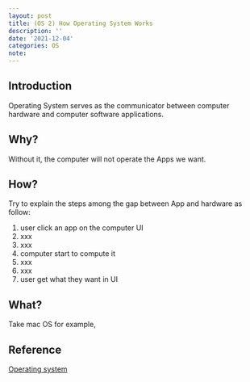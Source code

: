 ```yaml
---
layout: post
title: (OS 2) How Operating System Works
description: ''
date: '2021-12-04'
categories: OS
note:
---
```


## Introduction

Operating System serves as the communicator between computer hardware and computer software applications.

## Why?

Without it, the computer will not operate the Apps we want.

## How?

Try to explain the steps among the gap between App and hardware as follow:

1. user click an app on the computer UI
2. xxx
3. xxx
4. computer start to compute it
5. xxx
6. xxx
7. user get what they want in UI

## What?

Take mac OS for example,

## Reference

[Operating system](https://en.wikipedia.org/wiki/Operating_system)
